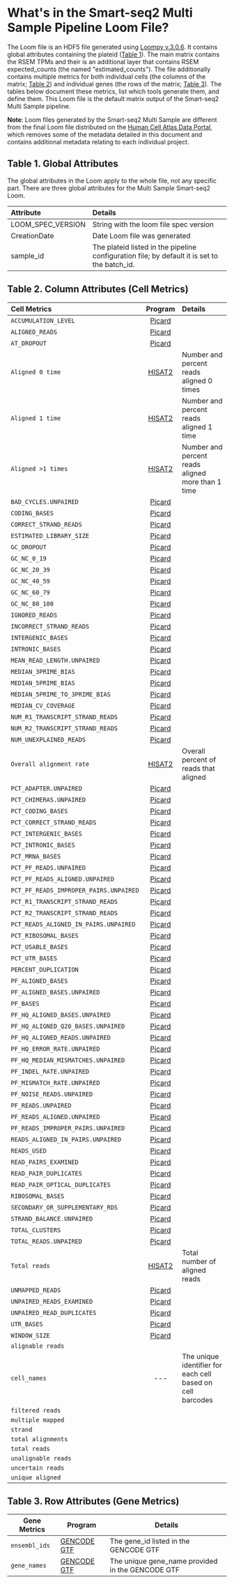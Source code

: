 # What's in the Smart-seq2 Multi Sample Pipeline Loom File?

The Loom file is an HDF5 file generated using [Loompy v.3.0.6](http://loompy.org/). It contains global attributes containing the plateid ([Table 1](#table-1-global-attributes)). The main matrix contains the RSEM TPMs and their is an additional layer that contains RSEM expected_counts (the named "estimated_counts"). The file additionally contains multiple metrics for both individual cells (the columns of the matrix; [Table 2](#table-2-column-attributes-cell-metrics)) and individual genes (the rows of the matrix; [Table 3](#table-3-row-attributes-gene-metrics)). The tables below document these metrics, list which tools generate them, and define them. This Loom file is the default matrix output of the Smart-seq2 Multi Sample pipeline.  

**Note**: Loom files generated by the Smart-seq2 Multi Sample are different from the final Loom file distributed on the [Human Cell Atlas Data Portal](https://data.humancellatlas.org/explore/projects), which removes some of the metadata detailed in this document and contains additional metadata relating to each individual project. 

## Table 1. Global Attributes
The global attributes in the Loom apply to the whole file, not any specific part. There are three global attributes for the Multi Sample Smart-seq2 Loom. 

| Attribute | Details |
| :-- | :-- |
| LOOM_SPEC_VERSION | String with the loom file spec version |
| CreationDate | Date Loom file was generated |
| sample_id | The plateid listed in the pipeline configuration file; by default it is set to the batch_id. |
 

## Table 2. Column Attributes (Cell Metrics) 

| Cell Metrics | Program |Details |
|:---|:---:|:---| 
| `ACCUMULATION_LEVEL` | [Picard](https://broadinstitute.github.io/picard/picard-metric-definitions.html) |
| `ALIGNED_READS` | [Picard](https://broadinstitute.github.io/picard/picard-metric-definitions.html) |
| `AT_DROPOUT` | [Picard](https://broadinstitute.github.io/picard/picard-metric-definitions.html) |
| `Aligned 0 time` | [HISAT2](https://ccb.jhu.edu/software/hisat2/manual.shtml) | Number and percent reads aligned 0 times |
| `Aligned 1 time` | [HISAT2](https://ccb.jhu.edu/software/hisat2/manual.shtml) | Number and percent reads aligned 1 time |
| `Aligned >1 times` | [HISAT2](https://ccb.jhu.edu/software/hisat2/manual.shtml) | Number and percent reads aligned more than 1 time |
| `BAD_CYCLES.UNPAIRED` | [Picard](https://broadinstitute.github.io/picard/picard-metric-definitions.html) |
| `CODING_BASES` | [Picard](https://broadinstitute.github.io/picard/picard-metric-definitions.html) |
| `CORRECT_STRAND_READS` | [Picard](https://broadinstitute.github.io/picard/picard-metric-definitions.html) |
| `ESTIMATED_LIBRARY_SIZE` | [Picard](https://broadinstitute.github.io/picard/picard-metric-definitions.html) |
| `GC_DROPOUT` | [Picard](https://broadinstitute.github.io/picard/picard-metric-definitions.html) |
| `GC_NC_0_19` | [Picard](https://broadinstitute.github.io/picard/picard-metric-definitions.html) |
| `GC_NC_20_39` | [Picard](https://broadinstitute.github.io/picard/picard-metric-definitions.html) |
| `GC_NC_40_59` | [Picard](https://broadinstitute.github.io/picard/picard-metric-definitions.html) |
| `GC_NC_60_79` | [Picard](https://broadinstitute.github.io/picard/picard-metric-definitions.html) |
| `GC_NC_80_100` | [Picard](https://broadinstitute.github.io/picard/picard-metric-definitions.html) |
| `IGNORED_READS` | [Picard](https://broadinstitute.github.io/picard/picard-metric-definitions.html) |
| `INCORRECT_STRAND_READS` | [Picard](https://broadinstitute.github.io/picard/picard-metric-definitions.html) |
| `INTERGENIC_BASES` | [Picard](https://broadinstitute.github.io/picard/picard-metric-definitions.html) |
| `INTRONIC_BASES` | [Picard](https://broadinstitute.github.io/picard/picard-metric-definitions.html) |
| `MEAN_READ_LENGTH.UNPAIRED` | [Picard](https://broadinstitute.github.io/picard/picard-metric-definitions.html) |
| `MEDIAN_3PRIME_BIAS` | [Picard](https://broadinstitute.github.io/picard/picard-metric-definitions.html) |
| `MEDIAN_5PRIME_BIAS` | [Picard](https://broadinstitute.github.io/picard/picard-metric-definitions.html) |
| `MEDIAN_5PRIME_TO_3PRIME_BIAS` | [Picard](https://broadinstitute.github.io/picard/picard-metric-definitions.html) |
| `MEDIAN_CV_COVERAGE` | [Picard](https://broadinstitute.github.io/picard/picard-metric-definitions.html) |
| `NUM_R1_TRANSCRIPT_STRAND_READS` | [Picard](https://broadinstitute.github.io/picard/picard-metric-definitions.html) |
| `NUM_R2_TRANSCRIPT_STRAND_READS` | [Picard](https://broadinstitute.github.io/picard/picard-metric-definitions.html) |
| `NUM_UNEXPLAINED_READS` | [Picard](https://broadinstitute.github.io/picard/picard-metric-definitions.html) |
| `Overall alignment rate` | [HISAT2](https://ccb.jhu.edu/software/hisat2/manual.shtml) | Overall percent of reads that aligned |
| `PCT_ADAPTER.UNPAIRED` | [Picard](https://broadinstitute.github.io/picard/picard-metric-definitions.html) |
| `PCT_CHIMERAS.UNPAIRED` | [Picard](https://broadinstitute.github.io/picard/picard-metric-definitions.html) |
| `PCT_CODING_BASES` | [Picard](https://broadinstitute.github.io/picard/picard-metric-definitions.html) |
| `PCT_CORRECT_STRAND_READS` | [Picard](https://broadinstitute.github.io/picard/picard-metric-definitions.html) |
| `PCT_INTERGENIC_BASES` | [Picard](https://broadinstitute.github.io/picard/picard-metric-definitions.html) |
| `PCT_INTRONIC_BASES` | [Picard](https://broadinstitute.github.io/picard/picard-metric-definitions.html) |
| `PCT_MRNA_BASES` | [Picard](https://broadinstitute.github.io/picard/picard-metric-definitions.html) |
| `PCT_PF_READS.UNPAIRED` | [Picard](https://broadinstitute.github.io/picard/picard-metric-definitions.html) |
| `PCT_PF_READS_ALIGNED.UNPAIRED` | [Picard](https://broadinstitute.github.io/picard/picard-metric-definitions.html) |
| `PCT_PF_READS_IMPROPER_PAIRS.UNPAIRED` | [Picard](https://broadinstitute.github.io/picard/picard-metric-definitions.html) |
| `PCT_R1_TRANSCRIPT_STRAND_READS` | [Picard](https://broadinstitute.github.io/picard/picard-metric-definitions.html) |
| `PCT_R2_TRANSCRIPT_STRAND_READS` | [Picard](https://broadinstitute.github.io/picard/picard-metric-definitions.html) |
| `PCT_READS_ALIGNED_IN_PAIRS.UNPAIRED` | [Picard](https://broadinstitute.github.io/picard/picard-metric-definitions.html) |
| `PCT_RIBOSOMAL_BASES` | [Picard](https://broadinstitute.github.io/picard/picard-metric-definitions.html) |
| `PCT_USABLE_BASES` | [Picard](https://broadinstitute.github.io/picard/picard-metric-definitions.html) |
| `PCT_UTR_BASES` | [Picard](https://broadinstitute.github.io/picard/picard-metric-definitions.html) |
| `PERCENT_DUPLICATION` | [Picard](https://broadinstitute.github.io/picard/picard-metric-definitions.html) |
| `PF_ALIGNED_BASES` | [Picard](https://broadinstitute.github.io/picard/picard-metric-definitions.html) |
| `PF_ALIGNED_BASES.UNPAIRED` | [Picard](https://broadinstitute.github.io/picard/picard-metric-definitions.html) |
| `PF_BASES` | [Picard](https://broadinstitute.github.io/picard/picard-metric-definitions.html) |
| `PF_HQ_ALIGNED_BASES.UNPAIRED` | [Picard](https://broadinstitute.github.io/picard/picard-metric-definitions.html) |
| `PF_HQ_ALIGNED_Q20_BASES.UNPAIRED` | [Picard](https://broadinstitute.github.io/picard/picard-metric-definitions.html) |
| `PF_HQ_ALIGNED_READS.UNPAIRED` | [Picard](https://broadinstitute.github.io/picard/picard-metric-definitions.html) |
| `PF_HQ_ERROR_RATE.UNPAIRED` | [Picard](https://broadinstitute.github.io/picard/picard-metric-definitions.html) |
| `PF_HQ_MEDIAN_MISMATCHES.UNPAIRED` | [Picard](https://broadinstitute.github.io/picard/picard-metric-definitions.html) |
| `PF_INDEL_RATE.UNPAIRED` | [Picard](https://broadinstitute.github.io/picard/picard-metric-definitions.html) |
| `PF_MISMATCH_RATE.UNPAIRED` | [Picard](https://broadinstitute.github.io/picard/picard-metric-definitions.html) |
| `PF_NOISE_READS.UNPAIRED` | [Picard](https://broadinstitute.github.io/picard/picard-metric-definitions.html) |
| `PF_READS.UNPAIRED` | [Picard](https://broadinstitute.github.io/picard/picard-metric-definitions.html) |
| `PF_READS_ALIGNED.UNPAIRED` | [Picard](https://broadinstitute.github.io/picard/picard-metric-definitions.html) |
| `PF_READS_IMPROPER_PAIRS.UNPAIRED` | [Picard](https://broadinstitute.github.io/picard/picard-metric-definitions.html) |
| `READS_ALIGNED_IN_PAIRS.UNPAIRED` | [Picard](https://broadinstitute.github.io/picard/picard-metric-definitions.html) |
| `READS_USED` | [Picard](https://broadinstitute.github.io/picard/picard-metric-definitions.html) |
| `READ_PAIRS_EXAMINED` | [Picard](https://broadinstitute.github.io/picard/picard-metric-definitions.html) |
| `READ_PAIR_DUPLICATES` | [Picard](https://broadinstitute.github.io/picard/picard-metric-definitions.html) |
| `READ_PAIR_OPTICAL_DUPLICATES` | [Picard](https://broadinstitute.github.io/picard/picard-metric-definitions.html) |
| `RIBOSOMAL_BASES` | [Picard](https://broadinstitute.github.io/picard/picard-metric-definitions.html) |
| `SECONDARY_OR_SUPPLEMENTARY_RDS` | [Picard](https://broadinstitute.github.io/picard/picard-metric-definitions.html) |
| `STRAND_BALANCE.UNPAIRED` | [Picard](https://broadinstitute.github.io/picard/picard-metric-definitions.html) |
| `TOTAL_CLUSTERS` | [Picard](https://broadinstitute.github.io/picard/picard-metric-definitions.html) |
| `TOTAL_READS.UNPAIRED` | [Picard](https://broadinstitute.github.io/picard/picard-metric-definitions.html) |
| `Total reads` | [HISAT2](https://ccb.jhu.edu/software/hisat2/manual.shtml) | Total number of aligned reads |
| `UNMAPPED_READS` | [Picard](https://broadinstitute.github.io/picard/picard-metric-definitions.html) |
| `UNPAIRED_READS_EXAMINED` | [Picard](https://broadinstitute.github.io/picard/picard-metric-definitions.html) |
| `UNPAIRED_READ_DUPLICATES` | [Picard](https://broadinstitute.github.io/picard/picard-metric-definitions.html) |
| `UTR_BASES` | [Picard](https://broadinstitute.github.io/picard/picard-metric-definitions.html) |
| `WINDOW_SIZE` | [Picard](https://broadinstitute.github.io/picard/picard-metric-definitions.html) |
| `alignable reads` |
| `cell_names` | ---| The unique identifier for each cell based on cell barcodes |
| `filtered reads` |
| `multiple mapped` |
| `strand` |
| `total alignments` |
| `total reads` |
| `unalignable reads` |
| `uncertain reads` |
| `unique aligned` |


## Table 3. Row Attributes (Gene Metrics)

| Gene Metrics                  | Program            |Details                 | 
|-------------------------------|--------------------|------------------------|
|`ensembl_ids` | [GENCODE GTF](https://www.gencodegenes.org/) | The gene_id listed in the GENCODE GTF |
|`gene_names` | [GENCODE GTF](https://www.gencodegenes.org/) | The unique gene_name provided in the GENCODE GTF |

